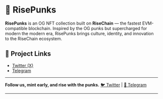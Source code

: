# 👾 RisePunks

**RisePunks** is an OG NFT collection built on **RiseChain** — the fastest EVM-compatible blockchain. Inspired by the OG punks but supercharged for modern the modern era, RisePunks brings culture, identity, and innovation to the RiseChain ecosystem.

## 📌 Project Links

* [Twitter (X)](https://x.com/RisePunks)
* [Telegram](https://t.me/risepunks)

---

**Follow us, mint early, and rise with the punks.**
[🐦 Twitter](https://x.com/RisePunks) | [💬 Telegram](https://t.me/risepunks)

---
